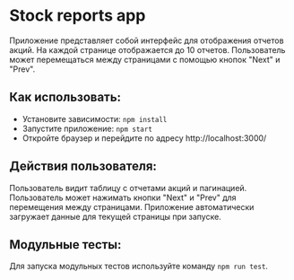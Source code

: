 # Stock reports app

Приложение представляет собой интерфейс для отображения отчетов акций. На каждой странице отображается до 10 отчетов. Пользователь может перемещаться между страницами с помощью кнопок "Next" и "Prev".

## Как использовать:

- Установите зависимости: `npm install`
- Запустите приложение: `npm start`
- Откройте браузер и перейдите по адресу http://localhost:3000/

## Действия пользователя:

Пользователь видит таблицу с отчетами акций и пагинацией.
Пользователь может нажимать кнопки "Next" и "Prev" для перемещения между страницами.
Приложение автоматически загружает данные для текущей страницы при запуске.

## Модульные тесты:

Для запуска модульных тестов используйте команду `npm run test`.